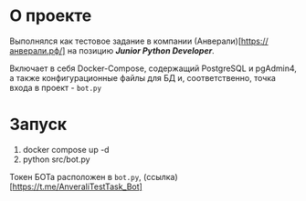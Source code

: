 # О проекте
Выполнялся как тестовое задание в компании (Анверали)[https://анверали.рф/] на позицию ***Junior Python Developer***.

Включает в себя Docker-Compose, содержащий PostgreSQL и pgAdmin4, а также конфигурационные файлы для БД и, соответственно, точка входа в проект - `bot.py`


# Запуск
1. docker compose up -d
2. python src/bot.py

Токен БОТа расположен в `bot.py`, (ссылка)[https://t.me/AnveraliTestTask_Bot]